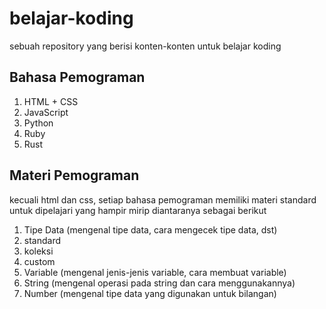 # belajar-koding
sebuah repository yang berisi konten-konten untuk belajar koding

## Bahasa Pemograman
1. HTML + CSS
2. JavaScript
3. Python  
4. Ruby  
5. Rust

## Materi Pemograman  
kecuali html dan css, setiap bahasa pemograman memiliki materi standard untuk dipelajari
yang hampir mirip diantaranya sebagai berikut

1. Tipe Data (mengenal tipe data, cara mengecek tipe data, dst)
  1. standard
  2. koleksi
  3. custom
2. Variable (mengenal jenis-jenis variable, cara membuat variable)
3. String (mengenal operasi pada string dan cara menggunakannya)
4. Number (mengenal tipe data yang digunakan untuk bilangan)
